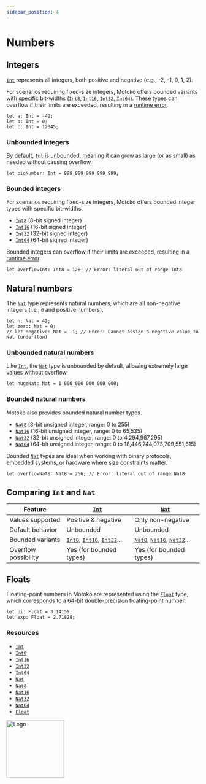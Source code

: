 ```yaml
---
sidebar_position: 4
---
```


# Numbers

## Integers

[`Int`](https://internetcomputer.org/docs/motoko/base/Int) represents all integers, both positive and negative (e.g., -2, -1, 0, 1, 2).

For scenarios requiring fixed-size integers, Motoko offers bounded variants with specific bit-widths ([`Int8`](https://internetcomputer.org/docs/motoko/base/Int8), [`Int16`](https://internetcomputer.org/docs/motoko/base/Int16), [`Int32`](https://internetcomputer.org/docs/motoko/base/Int32), [`Int64`](https://internetcomputer.org/docs/motoko/base/Int64)). These types can overflow if their limits are exceeded, resulting in a [runtime error](https://internetcomputer.org/docs/motoko/fundamentals/error-handling).

```motoko no-repl
let a: Int = -42;
let b: Int = 0;
let c: Int = 12345;
```

### Unbounded integers

By default, [`Int`](https://internetcomputer.org/docs/motoko/base/Int) is unbounded, meaning it can grow as large (or as small) as needed without causing overflow.

```motoko no-repl
let bigNumber: Int = 999_999_999_999_999;
```

### Bounded integers

For scenarios requiring fixed-size integers, Motoko offers bounded integer types with specific bit-widths.

- [`Int8`](https://internetcomputer.org/docs/motoko/base/Int8)  (8-bit signed integer)
- [`Int16`](https://internetcomputer.org/docs/motoko/base/Int16) (16-bit signed integer)
- [`Int32`](https://internetcomputer.org/docs/motoko/base/Int32) (32-bit signed integer)
- [`Int64`](https://internetcomputer.org/docs/motoko/base/Int64) (64-bit signed integer)

Bounded integers can overflow if their limits are exceeded, resulting in a [runtime error](https://internetcomputer.org/docs/motoko/fundamentals/error-handling).

```motoko
let overflowInt: Int8 = 128; // Error: literal out of range Int8
```


## Natural numbers

The [`Nat`](https://internetcomputer.org/docs/motoko/base/Nat) type represents natural numbers, which are all non-negative integers (i.e., `0` and positive numbers).

```motoko no-repl
let n: Nat = 42;
let zero: Nat = 0;
// let negative: Nat = -1; // Error: Cannot assign a negative value to Nat (underflow)
```

### Unbounded natural numbers

Like [`Int`](https://internetcomputer.org/docs/motoko/base/Int), the [`Nat`](https://internetcomputer.org/docs/motoko/base/Nat) type is unbounded by default, allowing extremely large values without overflow.

```motoko no-repl
let hugeNat: Nat = 1_000_000_000_000_000;
```

### Bounded natural numbers

Motoko also provides bounded natural number types.

- [`Nat8`](https://internetcomputer.org/docs/motoko/base/Nat8)  (8-bit unsigned integer, range: 0 to 255)
- [`Nat16`](https://internetcomputer.org/docs/motoko/base/Nat16) (16-bit unsigned integer, range: 0 to 65,535)
- [`Nat32`](https://internetcomputer.org/docs/motoko/base/Nat32) (32-bit unsigned integer, range: 0 to 4,294,967,295)
- [`Nat64`](https://internetcomputer.org/docs/motoko/base/Nat64) (64-bit unsigned integer, range: 0 to 18,446,744,073,709,551,615)

Bounded [`Nat`](https://internetcomputer.org/docs/motoko/base/Nat) types are ideal when working with binary protocols, embedded systems, or hardware where size constraints matter.

```motoko
let overflowNat8: Nat8 = 256; // Error: literal out of range Nat8
```


## Comparing `Int` and `Nat`

| Feature               | [`Int`](https://internetcomputer.org/docs/motoko/base/Int)                      | [`Nat`](https://internetcomputer.org/docs/motoko/base/Nat)                    |
|-----------------------|----------------------------|--------------------------|
| Values supported      | Positive & negative        | Only non-negative        |
| Default behavior      | Unbounded                  | Unbounded                |
| Bounded variants      | [`Int8`](https://internetcomputer.org/docs/motoko/base/Int8), [`Int16`](https://internetcomputer.org/docs/motoko/base/Int16), [`Int32`](https://internetcomputer.org/docs/motoko/base/Int32)...| [`Nat8`](https://internetcomputer.org/docs/motoko/base/Nat8), [`Nat16`](https://internetcomputer.org/docs/motoko/base/Nat16), [`Nat32`](https://internetcomputer.org/docs/motoko/base/Nat32)...|
| Overflow possibility  | Yes (for bounded types)    | Yes (for bounded types)  |


## Floats

Floating-point numbers in Motoko are represented using the [`Float`](https://internetcomputer.org/docs/motoko/base/Float) type, which corresponds to a 64-bit double-precision floating-point number.

```motoko no-repl
let pi: Float = 3.14159;
let exp: Float = 2.71828;
```

### Resources

- [`Int`](https://internetcomputer.org/docs/motoko/base/Int)
- [`Int8`](https://internetcomputer.org/docs/motoko/base/Int8)
- [`Int16`](https://internetcomputer.org/docs/motoko/base/Int16)
- [`Int32`](https://internetcomputer.org/docs/motoko/base/Int32)
- [`Int64`](https://internetcomputer.org/docs/motoko/base/Int64)
- [`Nat`](https://internetcomputer.org/docs/motoko/base/Nat)
- [`Nat8`](https://internetcomputer.org/docs/motoko/base/Nat8)
- [`Nat16`](https://internetcomputer.org/docs/motoko/base/Nat16)
- [`Nat32`](https://internetcomputer.org/docs/motoko/base/Nat32)
- [`Nat64`](https://internetcomputer.org/docs/motoko/base/Nat64)
- [`Float`](https://internetcomputer.org/docs/motoko/base/Float)


<img src="https://cdn-assets-eu.frontify.com/s3/frontify-enterprise-files-eu/eyJwYXRoIjoiZGZpbml0eVwvYWNjb3VudHNcLzAxXC80MDAwMzA0XC9wcm9qZWN0c1wvNFwvYXNzZXRzXC8zOFwvMTc2XC9jZGYwZTJlOTEyNDFlYzAzZTQ1YTVhZTc4OGQ0ZDk0MS0xNjA1MjIyMzU4LnBuZyJ9:dfinity:9Q2_9PEsbPqdJNAQ08DAwqOenwIo7A8_tCN4PSSWkAM?width=2400" alt="Logo" width="150" height="150" />